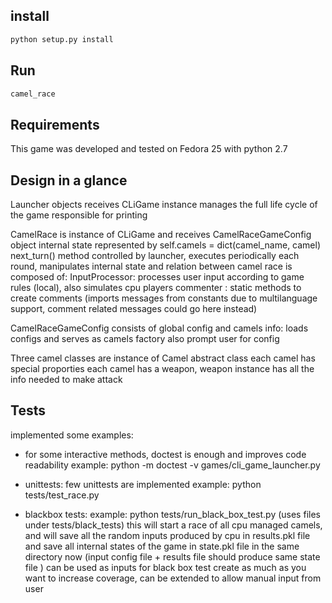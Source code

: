 ## install
```python
python setup.py install
```

## Run
```python
camel_race
```

## Requirements
This game was developed and tested on Fedora 25 with python 2.7

## Design in a glance
Launcher objects receives CLiGame instance 
    manages the full life cycle of the game
    responsible for printing
    
CamelRace is instance of CLiGame and receives CamelRaceGameConfig object
    internal state represented by self.camels = dict(camel_name, camel)
    next_turn() method controlled by launcher, executes periodically each round, manipulates internal state and relation between camel
    race is composed of:
        InputProcessor: processes user input according to game rules (local), also simulates cpu players
        commenter : static methods to create comments (imports messages from constants due to multilanguage support, comment related messages could go here instead)
    
CamelRaceGameConfig consists of global config and camels info:
    loads configs and serves as camels factory
    also prompt user for config
    
Three camel classes are instance of Camel abstract class
    each camel has special proporties
    each camel has a weapon, weapon instance has all the info needed to make attack 
    
   
## Tests 
implemented some examples:

* for some interactive methods, doctest is enough and improves code readability
example: python -m doctest -v games/cli_game_launcher.py

* unittests: few unittests are implemented
example: python tests/test_race.py

* blackbox tests:
example: python tests/run_black_box_test.py  (uses files under tests/black_tests)
this will start a race of all cpu managed camels, and will save all the random inputs produced by cpu in results.pkl file
and save all internal states of the game in state.pkl file in the same directory
now (input config file + results file should produce same state file ) can be used as inputs for black box test
create as much as you want to increase coverage, can be extended to allow manual input from user
